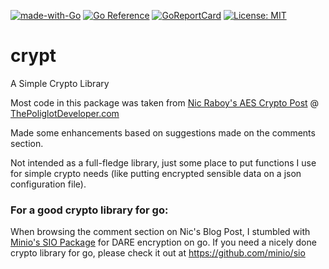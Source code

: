 [![made-with-Go](https://img.shields.io/badge/Made%20with-Go-1f425f.svg?color=%237fd5ea)](http://golang.org) 
[![Go Reference](https://pkg.go.dev/badge/github.com/moisoto/xlsrpt.svg)](https://pkg.go.dev/github.com/moisoto/xlsrpt)
[![GoReportCard](https://goreportcard.com/badge/github.com/moisoto/crypt)](https://goreportcard.com/report/github.com/moisoto/crypt)
[![License: MIT](https://img.shields.io/badge/License-MIT-yellow.svg)](https://opensource.org/licenses/MIT)

# crypt
A Simple Crypto Library

Most code in this package was taken from [Nic Raboy's AES Crypto Post](https://www.thepolyglotdeveloper.com/2018/02/encrypt-decrypt-data-golang-application-crypto-packages/) @ [ThePoliglotDeveloper.com](https://www.thepolyglotdeveloper.com)

Made some enhancements based on suggestions made on the comments section. 

Not intended as a full-fledge library, just some place to put functions I use for simple crypto needs (like putting encrypted sensible data on a json configuration file).

### For a good crypto library for go:

When browsing the comment section on Nic's Blog Post, I stumbled with [Minio's SIO Package](https://github.com/minio/sio) for DARE encryption on go. If you need a nicely done crypto library for go, please check it out at https://github.com/minio/sio
